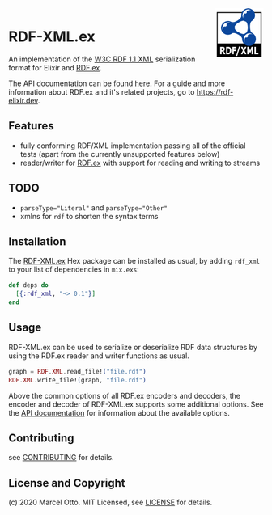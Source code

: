 <img src="rdf-xml-logo-96.png" align="right" />

# RDF-XML.ex

An implementation of the [W3C RDF 1.1 XML](http://www.w3.org/TR/rdf-syntax-grammar/) serialization format for Elixir and [RDF.ex].

The API documentation can be found [here](https://hexdocs.pm/rdf_xml/). For a guide and more information about RDF.ex and it's related projects, go to <https://rdf-elixir.dev>.


## Features

- fully conforming RDF/XML implementation passing all of the official tests (apart from the currently unsupported features below)
- reader/writer for [RDF.ex] with support for reading and writing to streams



## TODO

- `parseType="Literal"` and `parseType="Other"` 
- xmlns for `rdf` to shorten the syntax terms



## Installation

The [RDF-XML.ex](https://hex.pm/packages/rdf_xml) Hex package can be installed as usual, by adding `rdf_xml` to your list of dependencies in `mix.exs`:

```elixir
def deps do
  [{:rdf_xml, "~> 0.1"}]
end
```


## Usage

RDF-XML.ex can be used to serialize or deserialize RDF data structures by using the RDF.ex reader and writer functions as usual.

```elixir
graph = RDF.XML.read_file!("file.rdf")
RDF.XML.write_file!(graph, "file.rdf")
```

Above the common options of all RDF.ex encoders and decoders, the encoder and decoder of RDF-XML.ex supports some additional options. See the [API documentation](https://hexdocs.pm/rdf_xml/) for information about the available options.




## Contributing

see [CONTRIBUTING](CONTRIBUTING.md) for details.


## License and Copyright

(c) 2020 Marcel Otto. MIT Licensed, see [LICENSE](LICENSE.md) for details.



[RDF.ex]:             https://hex.pm/packages/rdf

